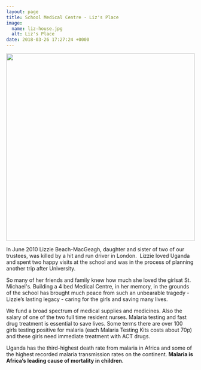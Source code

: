 ```yaml
---
layout: page
title: School Medical Centre - Liz's Place
image:
  name: liz-house.jpg
  alt: Liz's Place
date: 2018-03-26 17:27:24 +0000
---
```

<a href="{{ site.url }}{{ site.baseurl }}/assets/images/{{ page.image.name }}"><img src="{{ site.url }}{{ site.baseurl }}/assets/images/{{ page.image.name }}" style="object-fit: cover; height: 500px; width: 100%;" /></a>

In June 2010 Lizzie Beach-MacGeagh, daughter and sister of two of our trustees, was killed by a hit and run driver in London.  Lizzie loved Uganda and spent two happy visits at the school and was in the process of planning another trip after University.

So many of her friends and family knew how much she loved the girlsat St. Michael's. Building a 4 bed Medical Centre, in her memory, in the grounds of the school has brought much peace from such an unbearable tragedy - Lizzie’s lasting legacy - caring for the girls and saving many lives.

We fund a broad spectrum of medical supplies and medicines. Also the salary of one of the two full time resident nurses. Malaria testing and fast drug treatment is essential to save lives.  Some terms there are over 100 girls testing positive for malaria (each Malaria Testing Kits costs about 70p) and these girls need immediate treatment with ACT drugs.

Uganda has the third-highest death rate from malaria in Africa and some of the highest recorded malaria transmission rates on the continent. **Malaria is Africa’s leading cause of mortality in children**.